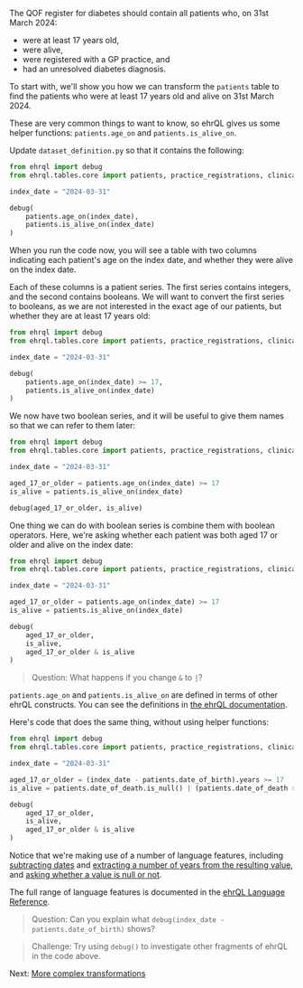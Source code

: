 The QOF register for diabetes should contain all patients who, on 31st March 2024:

* were at least 17 years old,
* were alive,
* were registered with a GP practice, and
* had an unresolved diabetes diagnosis.

To start with, we'll show you how we can transform the `patients` table to find the patients who were at least 17 years old and alive on 31st March 2024.

These are very common things to want to know, so ehrQL gives us some helper functions: `patients.age_on` and `patients.is_alive_on`.

Update `dataset_definition.py` so that it contains the following:

```py
from ehrql import debug
from ehrql.tables.core import patients, practice_registrations, clinical_events, medications

index_date = "2024-03-31"

debug(
    patients.age_on(index_date),
    patients.is_alive_on(index_date)
)
```

When you run the code now, you will see a table with two columns indicating each patient's age on the index date, and whether they were alive on the index date.

Each of these columns is a patient series.
The first series contains integers, and the second contains booleans.
We will want to convert the first series to booleans, as we are not interested in the exact age of our patients, but whether they are at least 17 years old:

```py
from ehrql import debug
from ehrql.tables.core import patients, practice_registrations, clinical_events, medications

index_date = "2024-03-31"

debug(
    patients.age_on(index_date) >= 17,
    patients.is_alive_on(index_date)
)
```

We now have two boolean series, and it will be useful to give them names so that we can refer to them later:


```py
from ehrql import debug
from ehrql.tables.core import patients, practice_registrations, clinical_events, medications

index_date = "2024-03-31"

aged_17_or_older = patients.age_on(index_date) >= 17
is_alive = patients.is_alive_on(index_date)

debug(aged_17_or_older, is_alive)
```

One thing we can do with boolean series is combine them with boolean operators.
Here, we're asking whether each patient was both aged 17 or older and alive on the index date:


```py
from ehrql import debug
from ehrql.tables.core import patients, practice_registrations, clinical_events, medications

index_date = "2024-03-31"

aged_17_or_older = patients.age_on(index_date) >= 17
is_alive = patients.is_alive_on(index_date)

debug(
    aged_17_or_older,
    is_alive,
    aged_17_or_older & is_alive
)
```

> Question: What happens if you change `&` to `|`?

`patients.age_on` and `patients.is_alive_on` are defined in terms of other ehrQL constructs.
You can see the definitions in [the ehrQL documentation][1].

Here's code that does the same thing, without using helper functions:


```py
from ehrql import debug
from ehrql.tables.core import patients, practice_registrations, clinical_events, medications

index_date = "2024-03-31"

aged_17_or_older = (index_date - patients.date_of_birth).years >= 17
is_alive = patients.date_of_death.is_null() | (patients.date_of_death > index_date)

debug(
    aged_17_or_older,
    is_alive,
    aged_17_or_older & is_alive
)
```

Notice that we're making use of a number of language features, including [subtracting dates][2] and [extracting a number of years from the resulting value][3], and [asking whether a value is null or not][4].

The full range of language features is documented in the [ehrQL Language Reference][5].

> Question: Can you explain what `debug(index_date - patients.date_of_birth)` shows?

> Challenge: Try using `debug()` to investigate other fragments of ehrQL in the code above.

Next: [More complex transformations](../more-complex-transformations/index.md)

[1]: ../../reference/schemas/core/#patients.age_on
[2]: ../../reference/language/#DatePatientSeries.sub
[3]: ../../reference/language/#DateDifference.years
[4]: ../../reference/language/#BoolPatientSeries.is_null
[5]: ../../reference/language/
